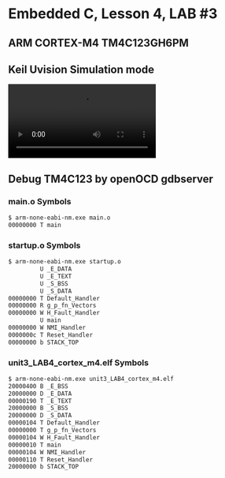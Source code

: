 # Embedded C, Lesson 4, LAB #3

## ARM CORTEX-M4 TM4C123GH6PM

## Keil Uvision Simulation mode

<video controls src="Keil Uvision Simulation mode .mp4" title="Title"></video>

## Debug TM4C123 by openOCD gdbserver

### main.o Symbols

```sh
$ arm-none-eabi-nm.exe main.o
00000000 T main
```

### startup.o Symbols

```sh
$ arm-none-eabi-nm.exe startup.o
         U _E_DATA
         U _E_TEXT
         U _S_BSS
         U _S_DATA
00000000 T Default_Handler
00000000 R g_p_fn_Vectors
00000000 W H_Fault_Handler
         U main
00000000 W NMI_Handler
0000000c T Reset_Handler
00000000 b STACK_TOP

```

### unit3_LAB4_cortex_m4.elf Symbols

```sh
$ arm-none-eabi-nm.exe unit3_LAB4_cortex_m4.elf
20000400 B _E_BSS
20000000 D _E_DATA
00000190 T _E_TEXT
20000000 B _S_BSS
20000000 D _S_DATA
00000104 T Default_Handler
00000000 T g_p_fn_Vectors
00000104 W H_Fault_Handler
00000010 T main
00000104 W NMI_Handler
00000110 T Reset_Handler
20000000 b STACK_TOP
```
